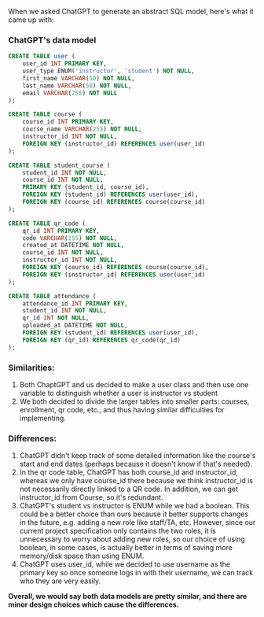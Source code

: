 When we asked ChatGPT to generate an abstract SQL model, here's what it came up with:

### ChatGPT's data model
```SQL
CREATE TABLE user (
    user_id INT PRIMARY KEY,
    user_type ENUM('instructor', 'student') NOT NULL,
    first_name VARCHAR(50) NOT NULL,
    last_name VARCHAR(50) NOT NULL,
    email VARCHAR(255) NOT NULL
);

CREATE TABLE course (
    course_id INT PRIMARY KEY,
    course_name VARCHAR(255) NOT NULL,
    instructor_id INT NOT NULL,
    FOREIGN KEY (instructor_id) REFERENCES user(user_id)
);

CREATE TABLE student_course (
    student_id INT NOT NULL,
    course_id INT NOT NULL,
    PRIMARY KEY (student_id, course_id),
    FOREIGN KEY (student_id) REFERENCES user(user_id),
    FOREIGN KEY (course_id) REFERENCES course(course_id)
);

CREATE TABLE qr_code (
    qr_id INT PRIMARY KEY,
    code VARCHAR(255) NOT NULL,
    created_at DATETIME NOT NULL,
    course_id INT NOT NULL,
    instructor_id INT NOT NULL,
    FOREIGN KEY (course_id) REFERENCES course(course_id),
    FOREIGN KEY (instructor_id) REFERENCES user(user_id)
);

CREATE TABLE attendance (
    attendance_id INT PRIMARY KEY,
    student_id INT NOT NULL,
    qr_id INT NOT NULL,
    uploaded_at DATETIME NOT NULL,
    FOREIGN KEY (student_id) REFERENCES user(user_id),
    FOREIGN KEY (qr_id) REFERENCES qr_code(qr_id)
);
```

### Similarities:
1. Both ChaptGPT and us decided to make a user class and then use one variable to distinguish whether a user is instructor vs student
2. We both decided to divide the larger tables into smaller parts: courses, enrollment, qr code, etc., and thus having similar difficulties for implementing.

### Differences:
1. ChatGPT didn't keep track of some detailed information like the course's start and end dates (perhaps because it doesn't know if that's needed).
2. In the qr code table, ChatGPT has both course_id and instructor_id, whereas we only have course_id there because we think instructor_id is not necessarily directly linked to a QR code. In addition, we can get instructor_id from Course, so it's redundant.
3. ChatGPT's student vs instructor is ENUM while we had a boolean. This could be a better choice than ours because it better supports changes in the future, e.g. adding a new role like staff/TA, etc. However, since our current project specification only contains the two roles, it is unnecessary to worry about adding new roles, so our choice of using boolean, in some cases, is actually better in terms of saving more memory/disk space than using ENUM.
4. ChatGPT uses user_id, while we decided to use username as the primary key so once someone logs in with their username, we can track who they are very easily.  


**Overall, we would say both data models are pretty similar, and there are minor design choices which cause the differences.**
